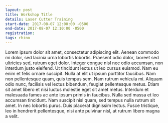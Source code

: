 ```yaml
---
layout: post
title: Workshop Title
details: Laser Cutter Training
start-date: 2017-08-07 12:00:00 -0500
end-date: 2017-08-07 12:10:00 -0500
registration:
tags: rhino
---
```


Lorem ipsum dolor sit amet, consectetur adipiscing elit. Aenean commodo mi dolor, sed lacinia urna lobortis lobortis. Praesent odio dolor, laoreet sed ultricies sed, rutrum eget dolor. Integer congue nisl nec odio accumsan, non interdum justo eleifend. Ut tincidunt lectus ut leo cursus euismod. Nam eu enim et felis ornare suscipit. Nulla at elit ut ipsum porttitor faucibus. Nam non pellentesque quam, quis tempus sem. Nam rutrum vehicula mi. Aliquam odio nunc, facilisis vel lectus bibendum, feugiat pellentesque metus. Etiam sit amet libero et nisi luctus molestie eget sit amet metus. Interdum et malesuada fames ac ante ipsum primis in faucibus. Nulla sed massa et leo accumsan tincidunt. Nam suscipit nisl quam, sed tempus nulla rutrum sit amet. In nec lobortis purus. Duis placerat dignissim lectus. Fusce tristique, leo in hendrerit pellentesque, nisi ante pulvinar nisl, at rutrum libero magna a velit.